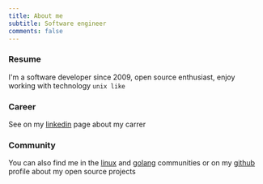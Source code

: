 ```yaml
---
title: About me
subtitle: Software engineer
comments: false
---
```


### Resume
I'm a software developer since 2009, open source enthusiast, enjoy working with technology `unix like`

### Career
See on my [linkedin](https://www.linkedin.com/in/luk4z7/) page about my carrer

### Community
You can also find me in the [linux](http://linuxsay.com/users/luk4z_7) and [golang](https://forum.golangbridge.org/users/luk4z7/activity) communities or on my
[github](https://github.com/luk4z7) profile about my open source projects